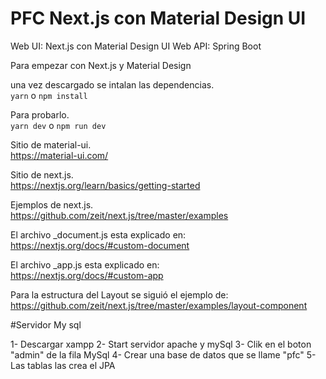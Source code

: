 # PFC Next.js con Material Design UI

Web UI: Next.js con Material Design UI
Web API: Spring Boot


Para empezar con Next.js y Material Design

una vez descargado se intalan las dependencias.\
`yarn` o `npm install`

Para probarlo.\
`yarn dev` o `npm run dev`


Sitio de material-ui.\
https://material-ui.com/


Sitio de next.js.\
https://nextjs.org/learn/basics/getting-started

Ejemplos de next.js.\
https://github.com/zeit/next.js/tree/master/examples


El archivo _document.js esta explicado en:\
https://nextjs.org/docs/#custom-document

El archivo _app.js esta explicado en:\
https://nextjs.org/docs/#custom-app


Para la estructura del Layout se siguió el ejemplo de:\
https://github.com/zeit/next.js/tree/master/examples/layout-component

#Servidor My sql

1- Descargar xampp
2- Start servidor apache y mySql
3- Clik en el boton "admin" de la fila MySql
4- Crear una base de datos que se llame "pfc"
5- Las tablas las crea el JPA 